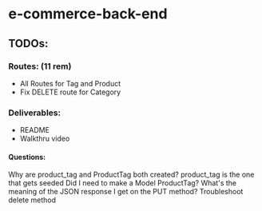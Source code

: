 # e-commerce-back-end

## TODOs:

### Routes: (11 rem)
- All Routes for Tag and Product
- Fix DELETE route for Category

### Deliverables:
- README
- Walkthru video

#### Questions:
Why are product_tag and ProductTag both created?
product_tag is the one that gets seeded
Did I need to make a Model ProductTag?
What's the meaning of the JSON response I get on the PUT method?
Troubleshoot delete method

